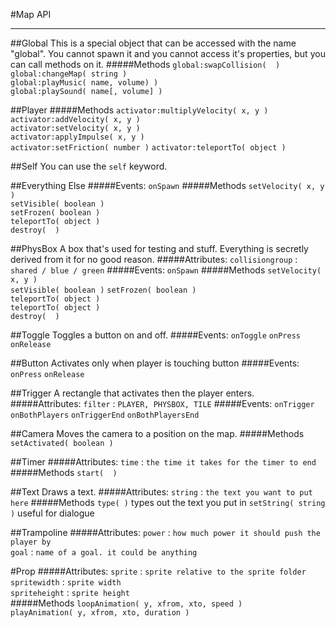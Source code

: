 #Map API

---
##Global
This is a special object that can be accessed with the name "global". You cannot spawn it and you cannot access it's properties, but you can call methods on it.
#####Methods
`global:swapCollision(  )`  
`global:changeMap( string )`  
`global:playMusic( name, volume) )`  
`global:playSound( name[, volume] )`

##Player
#####Methods
`activator:multiplyVelocity( x, y )`  
`activator:addVelocity( x, y )`  
`activator:setVelocity( x, y )`  
`activator:applyImpulse( x, y )`  
`activator:setFriction( number )` 
`activator:teleportTo( object )`  

##Self
You can use the `self` keyword.

##Everything Else
#####Events:
`onSpawn`
#####Methods
`setVelocity( x, y )`  
`setVisible( boolean )`  
`setFrozen( boolean )`  
`teleportTo( object )`  
`destroy(  )`

##PhysBox
A box that's used for testing and stuff.
Everything is secretly derived from it for no good reason.
#####Attributes:
`collisiongroup` : `shared / blue / green`
#####Events:
`onSpawn`
#####Methods
`setVelocity( x, y )`  
`setVisible( boolean )`
`setFrozen( boolean )`  
`teleportTo( object )`  
`teleportTo( object )`  
`destroy(  )`

##Toggle
Toggles a button on and off.
#####Events:
`onToggle`
`onPress`
`onRelease`

##Button
Activates only when player is touching button
#####Events:
`onPress`
`onRelease`

##Trigger
A rectangle that activates then the player enters.
#####Attributes:
`filter` : `PLAYER, PHYSBOX, TILE`
#####Events:
`onTrigger`
`onBothPlayers`
`onTriggerEnd`
`onBothPlayersEnd`

##Camera
Moves the camera to a position on the map.
#####Methods
`setActivated( boolean )`

##Timer
#####Attributes:
`time` : `the time it takes for the timer to end`
#####Methods
`start(  )`

##Text
Draws a text.
#####Attributes:
`string` : `the text you want to put here`
#####Methods
`type( )` types out the text you put in
`setString( string )` useful for dialogue

##Trampoline
#####Attributes:
`power` : `how much power it should push the player by`  
`goal` : `name of a goal. it could be anything`  

#Prop
#####Attributes:
`sprite` : `sprite relative to the sprite folder`   
`spritewidth` : `sprite width`  
`spriteheight` : `sprite height`  
#####Methods
`loopAnimation( y, xfrom, xto, speed )`  
`playAnimation( y, xfrom, xto, duration )`
